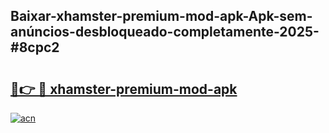 ## Baixar-xhamster-premium-mod-apk-Apk-sem-anúncios-desbloqueado-completamente-2025-#8cpc2

# <h2><a href="https://ainizakaria.my?title=xhamster-premium-mod-apk&ref=22M">🔗👉 🔴 xhamster-premium-mod-apk</a></h2>

[![acn](https://github.com/user-attachments/assets/0f9c940e-d8b0-45ae-aac7-cd30a18b3e1c)](https://ainizakaria.my?title=xhamster-premium-mod-apk&ref=22M)

